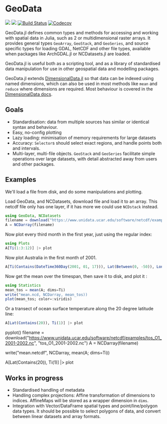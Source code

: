 # GeoData

[![](https://img.shields.io/badge/docs-stable-blue.svg)](https://rafaqz.github.io/GeoData.jl/stable)
[![](https://img.shields.io/badge/docs-dev-blue.svg)](https://rafaqz.github.io/GeoData.jl/dev)
[![Build Status](https://travis-ci.org/rafaqz/GeoData.jl.svg?branch=master)](https://travis-ci.org/rafaqz/GeoData.jl)
[![Codecov](https://codecov.io/gh/rafaqz/GeoData.jl/branch/master/graph/badge.svg)](https://codecov.io/gh/rafaqz/GeoData.jl)

GeoData.jl defines common types and methods for accessing and
working with spatial data in Julia, such as 2 or multidimensional raster arrays.
It provides general types `GeoArray`, `GeoStack`, and `GeoSeries`, and
source specific types for loading GDAL, NetCDF and other file types, 
available when packages like ArchGDAL.jl or NCDatasets.jl are loaded.

GeoData.jl is useful both as a scripting tool, and as a library of 
standardised data manipulation for use in other geospatial data and
modelling packages.

GeoData.jl extends
[DimensionalData.jl](https://github.com/rafaqz/DimensionalData.jl) so that data
can be indexed using named dimensions, which can also be used in most methods
like `mean` and `reduce` where dimensions are required. Most behaviour is
covered in the [DimensionalData docs](https://rafaqz.github.io/DimensionalData.jl/stable/).

## Goals

- Standardisation: data from multiple sources has similar or identical syntax
  and behaviour.
- Easy, no-config plotting
- Lazy loading: minimisation of memory requirements for large datasets
- Accuracy: `Selector`s should select exact regions, and handle points both 
  and intervals. 
- Multi-layer, multi-file objects. `GeoStack` and `GeoSeries` facilitate
  simple operations over large datasets, with detail abstracted away from
  users and other packages.

## Examples

We'll load a file from disk, and do some manipulations and plotting.

Load GeoData, and NCDatasets, download file and load it to 
an array. This netcdf file only has one layer, if it has more we 
could use `NCDstack` instead.

```julia
using GeoData, NCDatasets
filename = download("https://www.unidata.ucar.edu/software/netcdf/examples/tos_O1_2001-2002.nc", "tos_O1_2001-2002.nc")
A = NCDarray(filename)
```

Now plot every third month in the first year, just using the regular index:

```julia
using Plots
A[Ti(1:3:12)] |> plot
```

Now plot Australia in the first month of 2001.

```julia
A[Ti(Contains(DateTime360Day(2001, 01, 17))), Lat(Between(0, -50)), Lon(Between(100, 160))] |> plot
```

Now get the mean over the timespan, then save it to disk, and plot it :

```julia
using Statistics
mean_tos = mean(A; dims=Ti)
write("mean.ncd, NCDarray, mean_tos))
plot(mean_tos; color=:viridis) 
```

Or a transect of ocean surface temperature along the 20 degree latitude line:

```julia
A[Lat(Contains(20)), Ti(1)] |> plot
```
pyplot()
filename = download("https://www.unidata.ucar.edu/software/netcdf/examples/tos_O1_2001-2002.nc", "tos_O1_2001-2002.nc")
A = NCDarray(filename)



write("mean.netcdf", NCDarray, mean(A; dims=Ti))

A[Lat(Contains(20)), Ti(1)] |> plot


## Works in progress
- Standardised handling of metadata
- Handling complex projections: Affine transformation of dimensions to indices.
  AffineMaps will be stored as a wrapper dimension in `dims`.
- Integration with Vector/DataFrame spatial types and point/line/polygon data
  types. It should be possible to select polygons of data, and convert between
  linear datasets and array formats.
